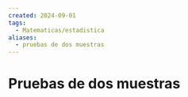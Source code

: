 ```yaml
---
created: 2024-09-01
tags:
  - Matematicas/estadistica
aliases:
  - pruebas de dos muestras
---
```

# Pruebas de dos muestras

